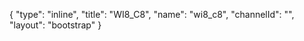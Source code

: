 {
    "type": "inline",
    "title": "WI8_C8",
    "name": "wi8_c8",
    "channelId": "",
    "layout": "bootstrap"
}